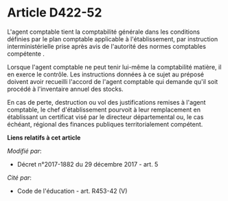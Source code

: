 # Article D422-52

L'agent comptable tient la comptabilité générale dans les conditions définies par le plan comptable applicable à
l'établissement,             par instruction interministérielle prise après avis de l'autorité des normes comptables
compétente . 

Lorsque l'agent comptable ne peut tenir lui-même la comptabilité matière, il en exerce le contrôle. Les instructions données
à ce sujet au préposé doivent avoir recueilli l'accord de l'agent comptable qui demande qu'il soit procédé à l'inventaire
annuel des stocks. 

En cas de perte, destruction ou vol des justifications remises à l'agent comptable, le chef d'établissement pourvoit à leur
remplacement en établissant un certificat visé par le directeur départemental ou, le cas échéant, régional des finances
publiques territorialement compétent.

**Liens relatifs à cet article**

_Modifié par_:

  - Décret n°2017-1882 du 29 décembre 2017 - art. 5

_Cité par_:

  - Code de l'éducation - art. R453-42 (V)
